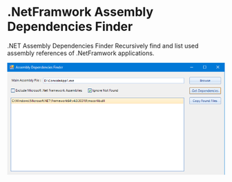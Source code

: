 # .NetFramwork Assembly Dependencies Finder
.NET Assembly Dependencies Finder
Recursively find and list used assembly references of .NetFramwork applications.
<p align="center">
  <img src="Screenshot.png" width="800" title="ScreenShot">
</p>
